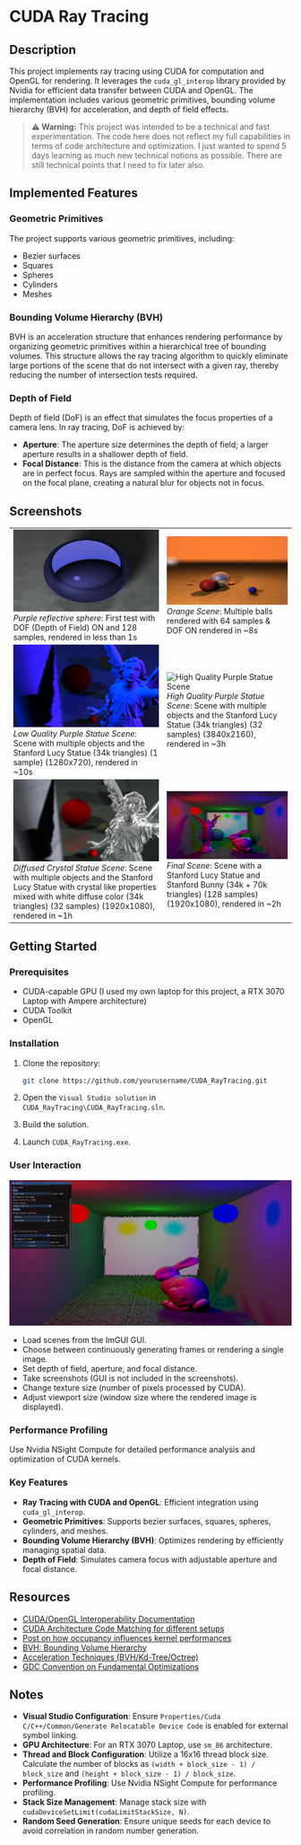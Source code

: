 # CUDA Ray Tracing

## Description

This project implements ray tracing using CUDA for computation and OpenGL for rendering. It leverages the `cuda_gl_interop` library provided by Nvidia for efficient data transfer between CUDA and OpenGL. The implementation includes various geometric primitives, bounding volume hierarchy (BVH) for acceleration, and depth of field effects.

> **⚠️ Warning:** This project was intended to be a technical and fast experimentation. The code here does not reflect my full capabilities in terms of code architecture and optimization. I just wanted to spend 5 days learning as much new technical notions as possible. There are still technical points that I need to fix later also.

## Implemented Features

### Geometric Primitives

The project supports various geometric primitives, including:
- Bezier surfaces
- Squares
- Spheres
- Cylinders
- Meshes

### Bounding Volume Hierarchy (BVH)

BVH is an acceleration structure that enhances rendering performance by organizing geometric primitives within a hierarchical tree of bounding volumes. This structure allows the ray tracing algorithm to quickly eliminate large portions of the scene that do not intersect with a given ray, thereby reducing the number of intersection tests required.

### Depth of Field

Depth of field (DoF) is an effect that simulates the focus properties of a camera lens. In ray tracing, DoF is achieved by:
- **Aperture**: The aperture size determines the depth of field; a larger aperture results in a shallower depth of field.
- **Focal Distance**: This is the distance from the camera at which objects are in perfect focus. Rays are sampled within the aperture and focused on the focal plane, creating a natural blur for objects not in focus.

## Screenshots

<table>
  <tr>
    <td>
      <img src="CUDA_RayTracing/resources/purple_ball.jpg" alt="Purple reflective sphere">
      <div><em>Purple reflective sphere</em>: First test with DOF (Depth of Field) ON and 128 samples, rendered in less than 1s</div>
    </td>
    <td>
      <img src="CUDA_RayTracing/resources/or.jpg" alt="Orange Scene">
      <div><em>Orange Scene</em>: Multiple balls rendered with 64 samples & DOF ON rendered in ~8s</div>
    </td>
  </tr>
  <tr>
    <td>
      <img src="CUDA_RayTracing/resources/screenshot3-1.jpg" alt="Low Quality Purple Statue Scene">
      <div><em>Low Quality Purple Statue Scene</em>: Scene with multiple objects and the Stanford Lucy Statue (34k triangles) (1 sample) (1280x720), rendered in ~10s</div>
    </td>
    <td>
      <img src="CUDA_RayTracing/resources/screenshot3-2.jpg" alt="High Quality Purple Statue Scene">
      <div><em>High Quality Purple Statue Scene</em>: Scene with multiple objects and the Stanford Lucy Statue (34k triangles) (32 samples) (3840x2160), rendered in ~3h</div>
    </td>
  </tr>
    <tr>
    <td>
      <img src="CUDA_RayTracing/resources/screenshot4.jpg" alt="Diffused Crystal Statue Scene">
      <div><em>Diffused Crystal Statue Scene</em>: Scene with multiple objects and the Stanford Lucy Statue with crystal like properties mixed with white diffuse color (34k triangles) (32 samples) (1920x1080), rendered in ~1h</div>
    </td>
    <td>
      <img src="CUDA_RayTracing/resources/screenshot_final.jpg" alt="Final Scene">
      <div><em>Final Scene</em>: Scene with a Stanford Lucy Statue and Stanford Bunny (34k + 70k triangles) (128 samples) (1920x1080), rendered in ~2h</div>
    </td>
  </tr>
</table>

## Getting Started

### Prerequisites

- CUDA-capable GPU (I used my own laptop for this project, a RTX 3070 Laptop with Ampere architecture)
- CUDA Toolkit
- OpenGL

### Installation

1. Clone the repository:
   ```sh
   git clone https://github.com/yourusername/CUDA_RayTracing.git
   ```

2. Open the `Visual Studio solution` in `CUDA_RayTracing\CUDA_RayTracing.sln`.

3. Build the solution.

4. Launch `CUDA_RayTracing.exe`.

### User Interaction

![Screenshot 4](CUDA_RayTracing/resources/screenshot_ui.jpg)

- Load scenes from the ImGUI GUI.
- Choose between continuously generating frames or rendering a single image.
- Set depth of field, aperture, and focal distance.
- Take screenshots (GUI is not included in the screenshots).
- Change texture size (number of pixels processed by CUDA).
- Adjust viewport size (window size where the rendered image is displayed).

### Performance Profiling

Use Nvidia NSight Compute for detailed performance analysis and optimization of CUDA kernels.

### Key Features

- **Ray Tracing with CUDA and OpenGL**: Efficient integration using `cuda_gl_interop`.
- **Geometric Primitives**: Supports bezier surfaces, squares, spheres, cylinders, and meshes.
- **Bounding Volume Hierarchy (BVH)**: Optimizes rendering by efficiently managing spatial data.
- **Depth of Field**: Simulates camera focus with adjustable aperture and focal distance.

## Resources

- [CUDA/OpenGL Interoperability Documentation](https://docs.nvidia.com/cuda/cuda-runtime-api/group__CUDART__OPENGL.html)
- [CUDA Architecture Code Matching for different setups](https://arnon.dk/matching-sm-architectures-arch-and-gencode-for-various-nvidia-cards/)
- [Post on how occupancy influences kernel performances](https://stackoverflow.com/questions/6688534/cuda-dependence-of-kernel-performance-on-occupancy)
- [BVH: Bounding Volume Hierarchy](https://en.wikipedia.org/wiki/Bounding_volume_hierarchy)
- [Acceleration Techniques (BVH/Kd-Tree/Octree)](https://www.csie.ntu.edu.tw/~cyy/courses/rendering/15fall/lectures/handouts/chap04_acceleration_4up.pdf)
- [GDC Convention on Fundamental Optimizations](https://developer.download.nvidia.com/GTC/PDF/1083_Wang.pdf)

## Notes

- **Visual Studio Configuration**: Ensure `Properties/Cuda C/C++/Common/Generate Relocatable Device Code` is enabled for external symbol linking.
- **GPU Architecture**: For an RTX 3070 Laptop, use `sm_86` architecture.
- **Thread and Block Configuration**: Utilize a 16x16 thread block size. Calculate the number of blocks as `(width + block_size - 1) / block_size` and `(height + block_size - 1) / block_size`.
- **Performance Profiling**: Use Nvidia NSight Compute for performance profiling.
- **Stack Size Management**: Manage stack size with `cudaDeviceSetLimit(cudaLimitStackSize, N)`.
- **Random Seed Generation**: Ensure unique seeds for each device to avoid correlation in random number generation.

